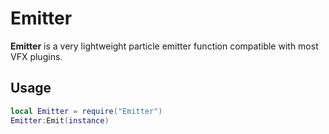 # Emitter
**Emitter** is a very lightweight particle emitter function compatible with most VFX plugins.

## Usage
```lua
local Emitter = require("Emitter")
Emitter:Emit(instance)
```
